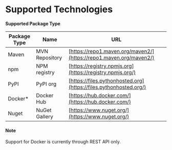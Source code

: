 # Supported Technologies

**Supported Package Type**

| Package Type | Name           | URL                                                                |
| ------------ | -------------- | ------------------------------------------------------------------ |
| Maven        | MVN Repository | [https://repo1.maven.org/maven2/](https://repo1.maven.org/maven2/) |
| npm          | NPM registry   | [https://registry.npmjs.org](https://registry.npmjs.org/)          |
| PyPI         | PyPI org       | [https://files.pythonhosted.org](https://files.pythonhosted.org/)  |
| Docker\*     | Docker Hub     | [https://hub.docker.com/](https://hub.docker.com/)                 |
| Nuget        | NuGet Gallery  | [https://www.nuget.org/](https://www.nuget.org/)                   |

#### Note

Support for Docker is currently through REST API only.
